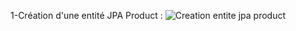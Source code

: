 1-Création d'une entité JPA Product :
![Creation entite jpa product](https://github.com/ZOUHAIDI-Mohamed-Ettayeb/TP2_JEE/assets/138864105/fb7f1f4c-d6dd-4308-8c2e-fb60bcd79e02)
